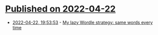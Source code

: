 # [Published on 2022-04-22](index.md)

* [2022-04-22, 19:53:53](https://news.ycombinator.com/item?id=31127207) - [My lazy Wordle strategy: same words every time](https://i-kh.net/2022/04/22/my-lazy-wordle-strategy/)
